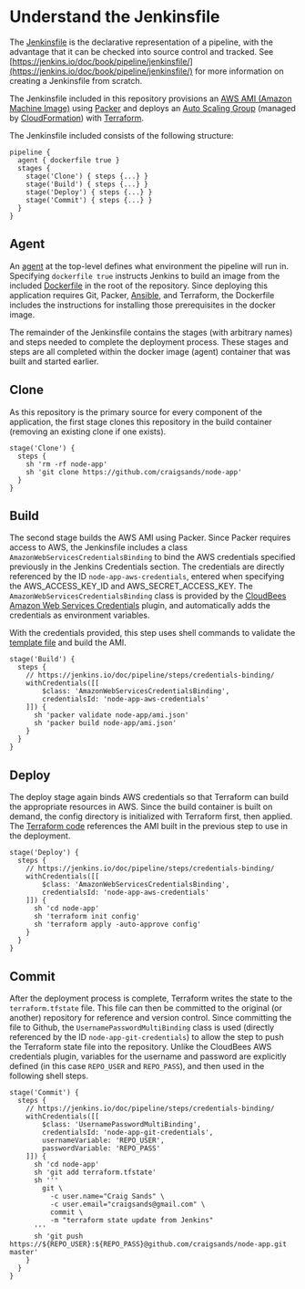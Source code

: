 # Understand the Jenkinsfile

The [Jenkinsfile](jenkinsfile.md) is the declarative representation of a pipeline, with the advantage that it can be checked into source control and tracked. See [https://jenkins.io/doc/book/pipeline/jenkinsfile/](https://jenkins.io/doc/book/pipeline/jenkinsfile/) for more information on creating a Jenkinsfile from scratch.

The Jenkinsfile included in this repository provisions an [AWS AMI (Amazon Machine Image)](https://docs.aws.amazon.com/AWSEC2/latest/UserGuide/AMIs.html) using [Packer](https://www.packer.io/) and deploys an [Auto Scaling Group](https://docs.aws.amazon.com/autoscaling/ec2/userguide/AutoScalingGroup.html) (managed by [CloudFormation](https://aws.amazon.com/cloudformation/)) with [Terraform](https://www.terraform.io/).

The Jenkinsfile included consists of the following structure:

```
pipeline {
  agent { dockerfile true }
  stages {
    stage('Clone') { steps {...} }
    stage('Build') { steps {...} }
    stage('Deploy') { steps {...} }
    stage('Commit') { steps {...} }
  }
}
```

## Agent

An [agent](https://jenkins.io/doc/book/pipeline/syntax/#agent) at the top-level defines what environment the pipeline will run in. Specifying `dockerfile true` instructs Jenkins to build an image from the included [Dockerfile](../Dockerfile) in the root of the repository. Since deploying this application requires Git, Packer, [Ansible](https://www.ansible.com/), and Terraform, the Dockerfile includes the instructions for installing those prerequisites in the docker image.

The remainder of the Jenkinsfile contains the stages (with arbitrary names) and steps needed to complete the deployment process. These stages and steps are all completed within the docker image (agent) container that was built and started earlier.

## Clone

As this repository is the primary source for every component of the application, the first stage clones this repository in the build container (removing an existing clone if one exists).

```
stage('Clone') {
  steps {
    sh 'rm -rf node-app'
    sh 'git clone https://github.com/craigsands/node-app'
  }
}
```

## Build

The second stage builds the AWS AMI using Packer. Since Packer requires access to AWS, the Jenkinsfile includes a class `AmazonWebServicesCredentialsBinding` to bind the AWS credentials specified previously in the Jenkins Credentials section. The credentials are directly referenced by the ID `node-app-aws-credentials`, entered when specifying the AWS_ACCESS_KEY_ID and AWS_SECRET_ACCESS_KEY. The `AmazonWebServicesCredentialsBinding` class is provided by the [CloudBees Amazon Web Services Credentials](https://plugins.jenkins.io/aws-credentials) plugin, and automatically adds the credentials as environment variables.

With the credentials provided, this step uses shell commands to validate the [template file](../ami.json) and build the AMI.

```
stage('Build') {
  steps {
    // https://jenkins.io/doc/pipeline/steps/credentials-binding/
    withCredentials([[
        $class: 'AmazonWebServicesCredentialsBinding',
        credentialsId: 'node-app-aws-credentials'
    ]]) {
      sh 'packer validate node-app/ami.json'
      sh 'packer build node-app/ami.json'
    }
  }
}
```

## Deploy

The deploy stage again binds AWS credentials so that Terraform can build the appropriate resources in AWS. Since the build container is built on demand, the config directory is initialized with Terraform first, then applied. The [Terraform code](../config) references the AMI built in the previous step to use in the deployment.

```
stage('Deploy') {
  steps {
    // https://jenkins.io/doc/pipeline/steps/credentials-binding/
    withCredentials([[
        $class: 'AmazonWebServicesCredentialsBinding',
        credentialsId: 'node-app-aws-credentials'
    ]]) {
      sh 'cd node-app'
      sh 'terraform init config'
      sh 'terraform apply -auto-approve config'
    }
  }
}
```

## Commit

After the deployment process is complete, Terraform writes the state to the `terraform.tfstate` file. This file can then be committed to the original (or another) repository for reference and version control. Since committing the file to Github, the `UsernamePasswordMultiBinding` class is used (directly referenced by the ID `node-app-git-credentials`) to allow the step to push the Terraform state file into the repository. Unlike the CloudBees AWS credentials plugin, variables for the username and password are explicitly defined (in this case `REPO_USER` and `REPO_PASS`), and then used in the following shell steps.

```
stage('Commit') {
  steps {
    // https://jenkins.io/doc/pipeline/steps/credentials-binding/
    withCredentials([[
        $class: 'UsernamePasswordMultiBinding',
        credentialsId: 'node-app-git-credentials',
        usernameVariable: 'REPO_USER',
        passwordVariable: 'REPO_PASS'
    ]]) {
      sh 'cd node-app'
      sh 'git add terraform.tfstate'
      sh '''
        git \
          -c user.name="Craig Sands" \
          -c user.email="craigsands@gmail.com" \
          commit \
          -m "terraform state update from Jenkins"
      '''
      sh 'git push https://${REPO_USER}:${REPO_PASS}@github.com/craigsands/node-app.git master'
    }
  }
}
```
